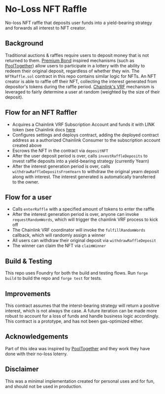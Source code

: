 # No-Loss NFT Raffle

No-loss NFT raffle that deposits user funds into a yield-bearing strategy and forwards all interest to NFT creator.

## Background
Traditional auctions & raffles require users to deposit money that is not returned to them. [Premium Bond](https://en.wikipedia.org/wiki/Premium_Bond) inspired mechanisms (such as [PoolTogether](https://pooltogether.com/)) allow users to participate in a lottery with the ability to redeem their original deposit, regardless of whether they win. The `NFTRaffle.sol` contract in this repo contains similar logic for NFTs. An NFT creator is able to raffle off their NFT, collecting the interest generated from depositor's tokens during the raffle period. [Chainlink's VRF](https://docs.chain.link/docs/chainlink-vrf/) mechanism is leveraged to fairly determine a user at random (weighted by the size of their deposit). 

## Flow for an NFT Raffler
- Acquires a Chainlink VRF Subscription Account and funds it with LINK token (see Chainlink docs [here](https://docs.chain.link/docs/chainlink-vrf/)
- Configures settings and deploys contract, adding the deployed contract address as a authorized Chainlink Consumer to the subscription account created above
- Escrows the NFT in the contract via `depositNFT`
- After the user deposit period is over, calls `investRaffleDeposits` to invest raffle deposits into a yield-bearing strategy (currently Yearn)
- After the interest generation period is over, calls `withdrawRaffleDepositsFromYearn` to withdraw the original yearn deposit along with interest. The interest generated is automatically transferred to the owner. 

## Flow for a user
- Calls `enterRaffle` with a specified amount of tokens to enter the raffle
- After the interest generation period is over, anyone can invoke `requestRandomWords`, which will trigger the chainlink VRF process to kick off
- The Chainlink VRF coordinator will invoke the `fulfillRandomWords` callback, which will randomly assign a winner
- All users can withdraw their original deposit via `withdrawRaffleDeposit`
- The winner can claim the NFT via `claimWinner`

## Build & Testing
This repo uses Foundry for both the build and testing flows. Run `forge build` to build the repo and `forge test` for tests.

## Improvements
This contract assumes that the interst-bearing strategy will return a positive interest, which is not always the case. A future iteration can be made more robust to account for a loss of funds and handle business logic accordingly. This contract is a prototype, and has not been gas-optimized either. 

## Acknowledgements
Part of this idea was inspired by [PoolTogether](https://pooltogether.com/) and they work they have done with their no-loss loterry. 

## Disclaimer
This was a minimal implementation created for personal uses and for fun, and should not be used in production.

